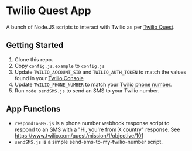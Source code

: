 # Twilio Quest App

A bunch of Node.JS scripts to interact with Twilio as per [Twilio Quest][1].

## Getting Started

1. Clone this repo.
1. Copy `config.js.example` to `config.js`
1. Update `TWILIO_ACCOUNT_SID` and `TWILIO_AUTH_TOKEN` to match the values found in your [Twilio Console][2]
1. Update `TWILIO_PHONE_NUMBER` to match your [Twilio phone number][3].
1. Run `node sendSMS.js` to send an SMS to your Twilio number.

## App Functions

* `respondToSMS.js` is a phone number webhook response script to respond to an SMS with a "Hi, you're from X country" response. See https://www.twilio.com/quest/mission/1/objective/101
* `sendSMS.js` is a simple send-sms-to-my-twilio-number script.

[1]: https://www.twilio.com/quest/
[2]: https://www.twilio.com/console
[3]: https://www.twilio.com/console/phone-numbers/incoming